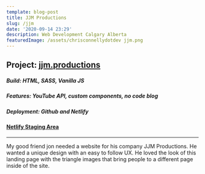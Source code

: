 ```yaml
---
template: blog-post
title: JJM Productions
slug: /jjm
date: '2020-09-14 23:29'
description: Web Development Calgary Alberta
featuredImage: /assets/chrisconnellydotdev jjm.png
---
```



## Project: [jjm.productions](https://jjm.productions/)

##### Build: HTML, SASS, Vanilla JS

##### Features: YouTube API, custom components, no code blog

##### Deployment: Github and Netlify

#### [Netlify Staging Area](https://boring-villani-090316.netlify.app/)

- - -

My good friend jon needed a website for his company JJM Productions. He wanted a unique design with an easy to follow UX. He loved the look of this landing page with the triangle images that bring people to a different page inside of the site.
